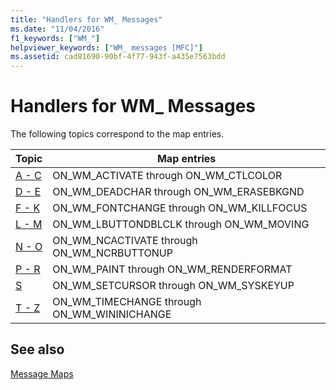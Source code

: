 ```yaml
---
title: "Handlers for WM_ Messages"
ms.date: "11/04/2016"
f1_keywords: ["WM_"]
helpviewer_keywords: ["WM_ messages [MFC]"]
ms.assetid: cad81690-90bf-4f77-943f-a435e7563bdd
---
```

# Handlers for WM_ Messages

The following topics correspond to the map entries.

|Topic|Map entries|
|-----------|-----------------|
|[A - C](../../mfc/reference/wm-message-handlers-a-c.md)|ON_WM_ACTIVATE through ON_WM_CTLCOLOR|
|[D - E](../../mfc/reference/wm-message-handlers-d-e.md)|ON_WM_DEADCHAR through ON_WM_ERASEBKGND|
|[F - K](../../mfc/reference/wm-message-handlers-f-k.md)|ON_WM_FONTCHANGE through ON_WM_KILLFOCUS|
|[L - M](../../mfc/reference/wm-message-handlers-l-m.md)|ON_WM_LBUTTONDBLCLK through ON_WM_MOVING|
|[N - O](../../mfc/reference/wm-message-handlers-n-o.md)|ON_WM_NCACTIVATE through ON_WM_NCRBUTTONUP|
|[P - R](../../mfc/reference/wm-messages-p-r.md)|ON_WM_PAINT through ON_WM_RENDERFORMAT|
|[S](../../mfc/reference/wm-messages-s.md)|ON_WM_SETCURSOR through ON_WM_SYSKEYUP|
|[T - Z](../../mfc/reference/wm-messages-t-z.md)|ON_WM_TIMECHANGE through ON_WM_WININICHANGE|

## See also

[Message Maps](../../mfc/reference/message-maps-mfc.md)
